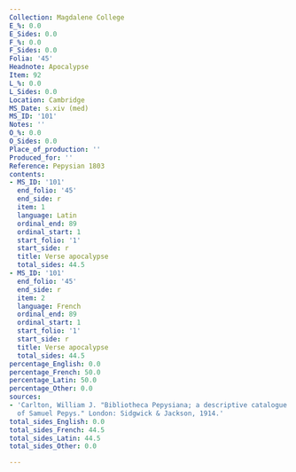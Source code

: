 ```yaml
---
Collection: Magdalene College
E_%: 0.0
E_Sides: 0.0
F_%: 0.0
F_Sides: 0.0
Folia: '45'
Headnote: Apocalypse
Item: 92
L_%: 0.0
L_Sides: 0.0
Location: Cambridge
MS_Date: s.xiv (med)
MS_ID: '101'
Notes: ''
O_%: 0.0
O_Sides: 0.0
Place_of_production: ''
Produced_for: ''
Reference: Pepysian 1803
contents:
- MS_ID: '101'
  end_folio: '45'
  end_side: r
  item: 1
  language: Latin
  ordinal_end: 89
  ordinal_start: 1
  start_folio: '1'
  start_side: r
  title: Verse apocalypse
  total_sides: 44.5
- MS_ID: '101'
  end_folio: '45'
  end_side: r
  item: 2
  language: French
  ordinal_end: 89
  ordinal_start: 1
  start_folio: '1'
  start_side: r
  title: Verse apocalypse
  total_sides: 44.5
percentage_English: 0.0
percentage_French: 50.0
percentage_Latin: 50.0
percentage_Other: 0.0
sources:
- 'Carlton, William J. "Bibliotheca Pepysiana; a descriptive catalogue of the library
  of Samuel Pepys." London: Sidgwick & Jackson, 1914.'
total_sides_English: 0.0
total_sides_French: 44.5
total_sides_Latin: 44.5
total_sides_Other: 0.0

---
```

